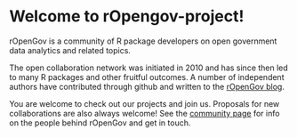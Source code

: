 # Welcome to rOpengov-project!

rOpenGov is a community of R package developers on open government data analytics and related topics.

The open collaboration network was initiated in 2010 and has since then led to many R packages and other fruitful outcomes. A number of independent authors have contributed through github and written to the [rOpenGov blog](https://ropengov.org/post/).

You are welcome to check out our projects and join us. Proposals for new collaborations are also always welcome! See the [community page](https://ropengov.org/community/) for info on the people behind rOpenGov and get in touch.

